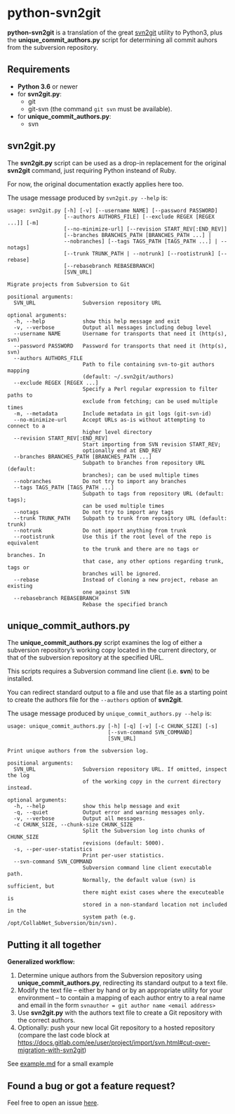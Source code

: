 # python-svn2git

__python-svn2git__ is a translation of the great
[svn2git](https://github.com/nirvdrum/svn2git) utility to Python3,
plus the **unique_commit_authors.py** script for determining all
commit auhors from the subversion repository.

## Requirements

* **Python 3.6** or newer
* for **svn2git.py**:
  * git
  * git-svn (the command `git svn` must be available).
* for **unique_commit_authors.py**:
  * svn

## svn2git.py

The **svn2git.py** script can be used as a drop-in replacement
for the original **svn2git** command, just requiring Python insteand of Ruby.

For now, the original documentation exactly applies here too.

The usage message produced by `svn2git.py --help` is:

```
usage: svn2git.py [-h] [-v] [--username NAME] [--password PASSWORD]
                  [--authors AUTHORS_FILE] [--exclude REGEX [REGEX ...]] [-m]
                  [--no-minimize-url] [--revision START_REV[:END_REV]]
                  [--branches BRANCHES_PATH [BRANCHES_PATH ...] |
                  --nobranches] [--tags TAGS_PATH [TAGS_PATH ...] | --notags]
                  [--trunk TRUNK_PATH | --notrunk] [--rootistrunk] [--rebase]
                  [--rebasebranch REBASEBRANCH]
                  [SVN_URL]

Migrate projects from Subversion to Git

positional arguments:
  SVN_URL               Subversion repository URL

optional arguments:
  -h, --help            show this help message and exit
  -v, --verbose         Output all messages including debug level
  --username NAME       Username for transports that need it (http(s), svn)
  --password PASSWORD   Password for transports that need it (http(s), svn)
  --authors AUTHORS_FILE
                        Path to file containing svn-to-git authors mapping
                        (default: ~/.svn2git/authors)
  --exclude REGEX [REGEX ...]
                        Specify a Perl regular expression to filter paths to
                        exclude from fetching; can be used multiple times
  -m, --metadata        Include metadata in git logs (git-svn-id)
  --no-minimize-url     Accept URLs as-is without attempting to connect to a
                        higher level directory
  --revision START_REV[:END_REV]
                        Start importing from SVN revision START_REV;
                        optionally end at END_REV
  --branches BRANCHES_PATH [BRANCHES_PATH ...]
                        Subpath to branches from repository URL (default:
                        branches); can be used multiple times
  --nobranches          Do not try to import any branches
  --tags TAGS_PATH [TAGS_PATH ...]
                        Subpath to tags from repository URL (default: tags);
                        can be used multiple times
  --notags              Do not try to import any tags
  --trunk TRUNK_PATH    Subpath to trunk from repository URL (default: trunk)
  --notrunk             Do not import anything from trunk
  --rootistrunk         Use this if the root level of the repo is equivalent
                        to the trunk and there are no tags or branches. In
                        that case, any other options regarding trunk, tags or
                        branches will be ignored.
  --rebase              Instead of cloning a new project, rebase an existing
                        one against SVN
  --rebasebranch REBASEBRANCH
                        Rebase the specified branch

```

## unique_commit_authors.py

The **unique_commit_authors.py** script examines the log of either
a subversion repository’s working copy located in the current directory,
or that of the subversion repository at the specified URL.

This scripts requires a Subversion command line client (i.e. **svn**)
to be installed.

You can redirect standard output to a file
and use that file as a starting point to create the authors file for the
`--authors` option of **svn2git**.


The usage message produced by `unique_commit_authors.py --help` is:

```
usage: unique_commit_authors.py [-h] [-q] [-v] [-c CHUNK_SIZE] [-s]
                                [--svn-command SVN_COMMAND]
                                [SVN_URL]

Print unique authors from the subversion log.

positional arguments:
  SVN_URL               Subversion repository URL. If omitted, inspect the log
                        of the working copy in the current directory instead.

optional arguments:
  -h, --help            show this help message and exit
  -q, --quiet           Output error and warning messages only.
  -v, --verbose         Output all messages.
  -c CHUNK_SIZE, --chunk-size CHUNK_SIZE
                        Split the Subversion log into chunks of CHUNK_SIZE
                        revisions (default: 5000).
  -s, --per-user-statistics
                        Print per-user statistics.
  --svn-command SVN_COMMAND
                        Subversion command line client executable path.
                        Normally, the default value (svn) is sufficient, but
                        there might exist cases where the executeable is
                        stored in a non-standard location not included in the
                        system path (e.g. /opt/CollabNet_Subversion/bin/svn).

```

## Putting it all together

**Generalized workflow:**
1. Determine unique authors from the Subversion repository
   using **unique_commit_authors.py**, redirecting its standard output
   to a text file.
2. Modify the text file – either by hand or by an appropriate utility
   for your environment – to contain a mapping of each author entry to a
   real name and email in the form
   ```svnauthor = git author name <email address>```
3. Use **svn2git.py** with the authors text file to create a Git repository
   with the correct authors.
4. Optionally: push your new local Git repository to a hosted repository
   (compare the last code block at
    <https://docs.gitlab.com/ee/user/project/import/svn.html#cut-over-migration-with-svn2git>)

See [example.md](./example.md) for a small example

## Found a bug or got a feature request?

Feel free to open an issue [here](https://github.com/blackstream-x/python-svn2git/issues).

